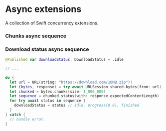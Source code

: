 # Async extensions

A collection of Swift concurrency extensions.

### Chunks async sequence
### Download status async sequence


```swift
@Published var downloadStatus: DownloadStatus = .idle

// ...

do {
  let url = URL(string: "https://download.com/10MB.zip")!
  let (bytes, response) = try await URLSession.shared.bytes(from: url)
  let chunked = bytes.chunks(size: 1_000_000)
  let sequence = chunked.status(with: response.expectedContentLength)
  for try await status in sequence {
    downloadStatus = status // idle, progress(0.6), finished
  }
} catch {
  // handle error.
} 
```
